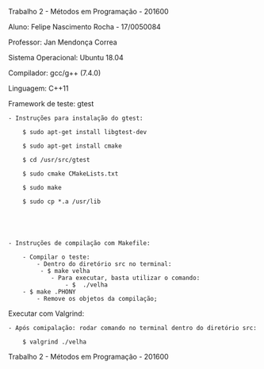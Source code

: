 Trabalho 2 - Métodos em Programação - 201600

Aluno: Felipe Nascimento Rocha - 17/0050084

Professor: Jan Mendonça Correa

Sistema Operacional: Ubuntu 18.04

Compilador: gcc/g++ (7.4.0)

Linguagem: C++11

Framework de teste: gtest

    - Instruções para instalação do gtest:

        $ sudo apt-get install libgtest-dev

        $ sudo apt-get install cmake

        $ cd /usr/src/gtest

        $ sudo cmake CMakeLists.txt

        $ sudo make

        $ sudo cp *.a /usr/lib





    - Instruções de compilação com Makefile:

        - Compilar o teste:
            - Dentro do diretório src no terminal:
             - $ make velha
                - Para executar, basta utilizar o comando:
                    - $  ./velha
        - $ make .PHONY
            - Remove os objetos da compilação;

Executar com Valgrind: 

    - Após comipalação: rodar comando no terminal dentro do diretório src:
    
        $ valgrind ./velha
        
    
   Trabalho 2 - Métodos em Programação - 201600
